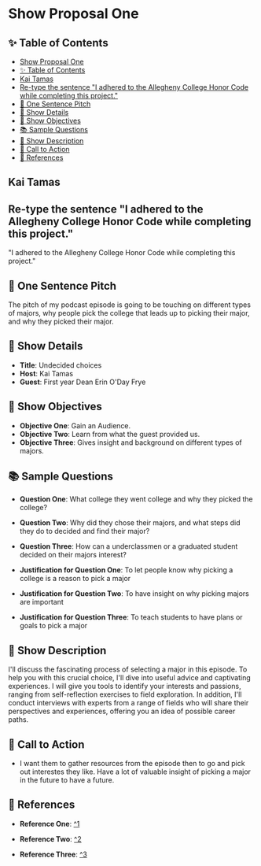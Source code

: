 # Show Proposal One

## ✨ Table of Contents

<!---toc start-->

* [Show Proposal One](#show-proposal-one)
* [✨ Table of Contents](#-table-of-contents)
* [Kai Tamas](Kai-Tamas)
* [Re-type the sentence "I adhered to the Allegheny College Honor Code while completing this project."](#re-type-the-sentence-i-adhered-to-the-allegheny-college-honor-code-while-completing-this-project)
* [🏁 One Sentence Pitch](#-one-sentence-pitch)
* [🔬 Show Details](#-show-details)
* [📝 Show Objectives](#-show-objectives)
* [📚 Sample Questions](#-sample-questions)
* [🎉 Show Description](#-show-description)
* [📢 Call to Action](#-call-to-action)
* [🦜 References](#-references)

<!---toc end-->

## Kai Tamas

## Re-type the sentence "I adhered to the Allegheny College Honor Code while completing this project."

"I adhered to the Allegheny College Honor Code while completing this project."

## 🏁 One Sentence Pitch

The pitch of my podcast episode is going to be touching on different types of majors, why people pick the college that leads up to picking their major, and why they picked their major.

## 🔬 Show Details

- **Title**: Undecided choices
- **Host**: Kai Tamas
- **Guest**: First year Dean Erin O'Day Frye

## 📝 Show Objectives

- **Objective One**: Gain an Audience.
- **Objective Two**: Learn from what the guest provided us.
- **Objective Three**: Gives insight and background on different types of majors.

## 📚 Sample Questions

- **Question One**: What college they went college and why they picked the college?
- **Question Two**: Why did they chose their majors, and what steps did they do to decided and find their major?
- **Question Three**: How can a underclassmen or a graduated student decided on their majors interest?

- **Justification for Question One**: To let people know why picking a college is a reason to pick a major
- **Justification for Question Two**: To have insight on why picking majors are important
- **Justification for Question Three**: To teach students to have plans or goals to pick a major

## 🎉 Show Description

I'll discuss the fascinating process of selecting a major in this episode. To help you with this crucial choice, I'll dive into useful advice and captivating experiences. I will give you tools to identify your interests and passions, ranging from self-reflection exercises to field exploration. In addition, I'll conduct interviews with experts from a range of fields who will share their perspectives and experiences, offering you an idea of possible career paths.

## 📢 Call to Action

- I want them to gather resources from the episode then to go and pick out interestes they like. Have a lot of valuable insight of picking a major in the future to have a future.

## 🦜 References

- **Reference One**: [^1](https://catalog.allegheny.edu/index.php?catoid)

- **Reference Two**: [^2](https://blog.collegeboard.org/the-ultimate-guide-to-choosing-a-college-major)

- **Reference Three**: [^3](https://www.onlinecollegeplan.com/choosing-major-guide/)
